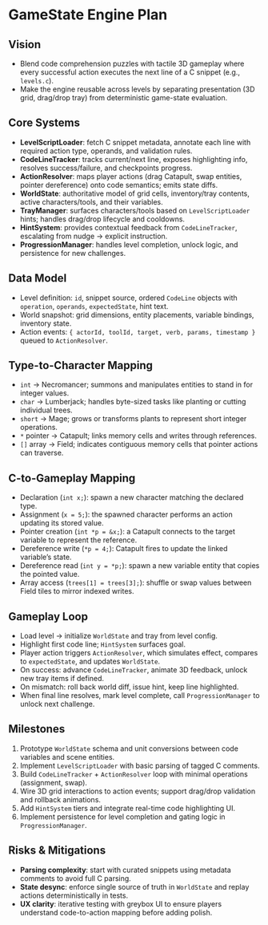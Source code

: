 # GameState Engine Plan

## Vision
- Blend code comprehension puzzles with tactile 3D gameplay where every successful action executes the next line of a C snippet (e.g., `levels.c`).
- Make the engine reusable across levels by separating presentation (3D grid, drag/drop tray) from deterministic game-state evaluation.

## Core Systems
- **LevelScriptLoader**: fetch C snippet metadata, annotate each line with required action type, operands, and validation rules.
- **CodeLineTracker**: tracks current/next line, exposes highlighting info, resolves success/failure, and checkpoints progress.
- **ActionResolver**: maps player actions (drag Catapult, swap entities, pointer dereference) onto code semantics; emits state diffs.
- **WorldState**: authoritative model of grid cells, inventory/tray contents, active characters/tools, and their variables.
- **TrayManager**: surfaces characters/tools based on `LevelScriptLoader` hints; handles drag/drop lifecycle and cooldowns.
- **HintSystem**: provides contextual feedback from `CodeLineTracker`, escalating from nudge → explicit instruction.
- **ProgressionManager**: handles level completion, unlock logic, and persistence for new challenges.

## Data Model
- Level definition: `id`, snippet source, ordered `CodeLine` objects with `operation`, `operands`, `expectedState`, hint text.
- World snapshot: grid dimensions, entity placements, variable bindings, inventory state.
- Action events: `{ actorId, toolId, target, verb, params, timestamp }` queued to `ActionResolver`.

## Type-to-Character Mapping
- `int` → Necromancer; summons and manipulates entities to stand in for integer values.
- `char` → Lumberjack; handles byte-sized tasks like planting or cutting individual trees.
- `short` → Mage; grows or transforms plants to represent short integer operations.
- `*` pointer → Catapult; links memory cells and writes through references.
- `[]` array → Field; indicates contiguous memory cells that pointer actions can traverse.

## C-to-Gameplay Mapping
- Declaration (`int x;`): spawn a new character matching the declared type.
- Assignment (`x = 5;`): the spawned character performs an action updating its stored value.
- Pointer creation (`int *p = &x;`): a Catapult connects to the target variable to represent the reference.
- Dereference write (`*p = 4;`): Catapult fires to update the linked variable’s state.
- Dereference read (`int y = *p;`): spawn a new variable entity that copies the pointed value.
- Array access (`trees[1] = trees[3];`): shuffle or swap values between Field tiles to mirror indexed writes.

## Gameplay Loop
- Load level → initialize `WorldState` and tray from level config.
- Highlight first code line; `HintSystem` surfaces goal.
- Player action triggers `ActionResolver`, which simulates effect, compares to `expectedState`, and updates `WorldState`.
- On success: advance `CodeLineTracker`, animate 3D feedback, unlock new tray items if defined.
- On mismatch: roll back world diff, issue hint, keep line highlighted.
- When final line resolves, mark level complete, call `ProgressionManager` to unlock next challenge.

## Milestones
1. Prototype `WorldState` schema and unit conversions between code variables and scene entities.
2. Implement `LevelScriptLoader` with basic parsing of tagged C comments.
3. Build `CodeLineTracker` + `ActionResolver` loop with minimal operations (assignment, swap).
4. Wire 3D grid interactions to action events; support drag/drop validation and rollback animations.
5. Add `HintSystem` tiers and integrate real-time code highlighting UI.
6. Implement persistence for level completion and gating logic in `ProgressionManager`.

## Risks & Mitigations
- **Parsing complexity**: start with curated snippets using metadata comments to avoid full C parsing.
- **State desync**: enforce single source of truth in `WorldState` and replay actions deterministically in tests.
- **UX clarity**: iterative testing with greybox UI to ensure players understand code-to-action mapping before adding polish.
